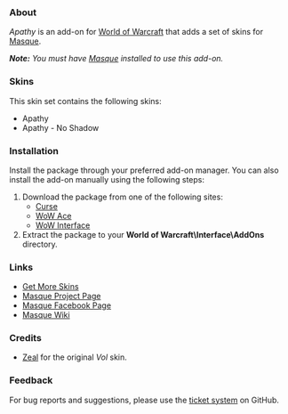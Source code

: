 ### About ###

_Apathy_ is an add-on for [World of Warcraft](https://worldofwarcraft.com "World of Warcraft Website") that adds a set of skins for [Masque][].

_**Note:** You must have [Masque][] installed to use this add-on._

### Skins ###

This skin set contains the following skins:

- Apathy
- Apathy - No Shadow

### Installation ###

Install the package through your preferred add-on manager. You can also install the add-on manually using the following steps:

1. Download the package from one of the following sites:
    - [Curse](https://mods.curse.com/addons/wow/masque-apathy "Download from Curse")
    - [WoW Ace](https://www.wowace.com/projects/masque-apathy "Download from WoW Ace")
    - [WoW Interface](http://www.wowinterface.com/downloads/info8870 "Download from WoW Interface")
2. Extract the package to your **World of Warcraft\Interface\AddOns** directory.

### Links ###

- [Get More Skins](https://github.com/stormfx/masque/wiki/skin-list "Masque Skin List")
- [Masque Project Page][Masque]
- [Masque Facebook Page](https://www.facebook.com/masqueui "Masque on Facebook")
- [Masque Wiki](https://github.com/stormfx/masque/wiki/skin-list "Masque Wiki")

### Credits ###

- [Zeal](https://www.wowace.com/members/zeal) for the original _Vol_ skin.

### Feedback ###

For bug reports and suggestions, please use the [ticket system](https://github.com/stormfx/masque_apathy/issues) on GitHub.

[Masque]: https://www.wowace.com/projects/masque (Masque Project Page)
